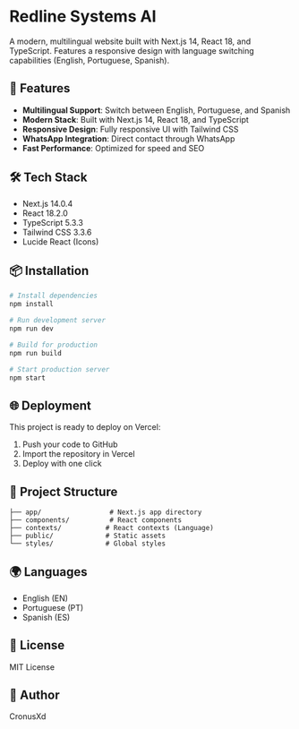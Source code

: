 # Redline Systems AI

A modern, multilingual website built with Next.js 14, React 18, and TypeScript. Features a responsive design with language switching capabilities (English, Portuguese, Spanish).

## 🚀 Features

- **Multilingual Support**: Switch between English, Portuguese, and Spanish
- **Modern Stack**: Built with Next.js 14, React 18, and TypeScript
- **Responsive Design**: Fully responsive UI with Tailwind CSS
- **WhatsApp Integration**: Direct contact through WhatsApp
- **Fast Performance**: Optimized for speed and SEO

## 🛠️ Tech Stack

- Next.js 14.0.4
- React 18.2.0
- TypeScript 5.3.3
- Tailwind CSS 3.3.6
- Lucide React (Icons)

## 📦 Installation

```bash
# Install dependencies
npm install

# Run development server
npm run dev

# Build for production
npm run build

# Start production server
npm start
```

## 🌐 Deployment

This project is ready to deploy on Vercel:

1. Push your code to GitHub
2. Import the repository in Vercel
3. Deploy with one click

## 📝 Project Structure

```
├── app/                 # Next.js app directory
├── components/          # React components
├── contexts/           # React contexts (Language)
├── public/             # Static assets
└── styles/             # Global styles
```

## 🌍 Languages

- English (EN)
- Portuguese (PT)
- Spanish (ES)

## 📄 License

MIT License

## 👤 Author

CronusXd
